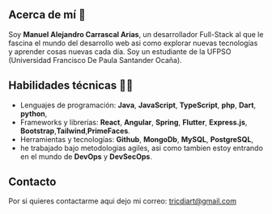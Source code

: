 ## Acerca de mí 🖖
Soy **Manuel Alejandro Carrascal Arias**, un desarrollador Full-Stack al que le fascina el mundo del desarrollo web asi como explorar nuevas tecnologías y aprender cosas nuevas cada día. Soy un estudiante de la UFPSO (Universidad Francisco De Paula Santander Ocaña).

## Habilidades técnicas 👨‍💻
- Lenguajes de programación: **Java**, **JavaScript**, **TypeScript**, **php**, **Dart**, **python**,
- Frameworks y librerías: **React**, **Angular**, **Spring**, **Flutter**, **Express.js**, **Bootstrap**,**Tailwind**,**PrimeFaces**.
- Herramientas y tecnologías: **Github**, **MongoDb**, **MySQL**, **PostgreSQL**,
- he trabajado bajo metodologias agiles, asi como tambien estoy entrando en el mundo de **DevOps** y **DevSecOps**.

## Contacto
 Por si quieres contactarme aqui dejo mi correo: tricdiart@gmail.com

